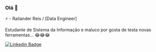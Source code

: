### Olá 👋


⚡ - Railander Reis / [Data Engineer]

Estudante de Sistema da Informação e maluco por gosta de testa novas ferramentas... :joy::joy::joy:

[![Linkedin Badge](https://img.shields.io/badge/-LinkedIn-red?style=flat-square&logo=Linkedin&logoColor=white&link=https://www.linkedin.com/in/railander-reis/)](https://www.linkedin.com/in/railander-reis/)
